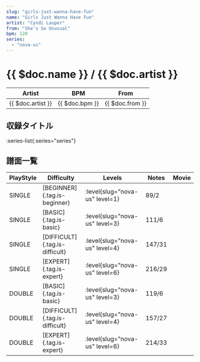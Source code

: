 ```yaml
---
slug: "girls-just-wanna-have-fun"
name: "Girls Just Wanna Have Fun"
artist: "Cyndi Lauper"
from: "She's So Unusual"
bpm: 120
series:
  - "nova-us"
---
```


# {{ $doc.name }} / {{ $doc.artist }}

|Artist|BPM|From|
|------|---|----|
|{{ $doc.artist }}|{{ $doc.bpm }}|{{ $doc.from }}|

## 収録タイトル

:series-list{:series="series"}

## 譜面一覧

|PlayStyle|Difficulty|Levels|Notes|Movie|
|---------|----------|------|-----|-----|
|SINGLE|[BEGINNER]{.tag.is-beginner}|:level{slug="nova-us" level=1}|89/2||
|SINGLE|[BASIC]{.tag.is-basic}|:level{slug="nova-us" level=3}|111/6||
|SINGLE|[DIFFICULT]{.tag.is-difficult}|:level{slug="nova-us" level=4}|147/31||
|SINGLE|[EXPERT]{.tag.is-expert}|:level{slug="nova-us" level=6}|216/29||
|DOUBLE|[BASIC]{.tag.is-basic}|:level{slug="nova-us" level=3}|119/6||
|DOUBLE|[DIFFICULT]{.tag.is-difficult}|:level{slug="nova-us" level=4}|157/27||
|DOUBLE|[EXPERT]{.tag.is-expert}|:level{slug="nova-us" level=6}|214/33||
